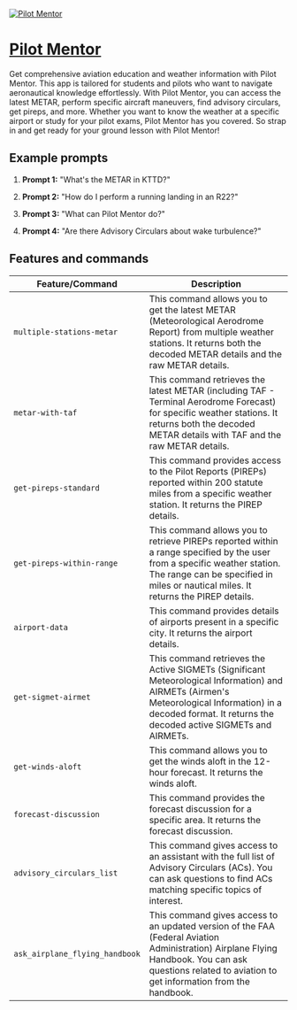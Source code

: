 [![Pilot Mentor](https://files.oaiusercontent.com/file-08Dg9RGgv8d2cO89LVLKjM9R?se=2123-10-13T23%3A33%3A20Z&sp=r&sv=2021-08-06&sr=b&rscc=max-age%3D31536000%2C%20immutable&rscd=attachment%3B%20filename%3Dca84a7d9-f3e6-472c-b388-a1e5dcf36527.png&sig=%2BCQduV6Xyh9N4XmF4xgukHDeSs9ga9cG%2BSHuW1iop3U%3D)](https://chat.openai.com/g/g-TrU25ecw9-pilot-mentor)

# [Pilot Mentor](https://chat.openai.com/g/g-TrU25ecw9-pilot-mentor)

Get comprehensive aviation education and weather information with Pilot Mentor. This app is tailored for students and pilots who want to navigate aeronautical knowledge effortlessly. With Pilot Mentor, you can access the latest METAR, perform specific aircraft maneuvers, find advisory circulars, get pireps, and more. Whether you want to know the weather at a specific airport or study for your pilot exams, Pilot Mentor has you covered. So strap in and get ready for your ground lesson with Pilot Mentor!

## Example prompts

1. **Prompt 1:** "What's the METAR in KTTD?"

2. **Prompt 2:** "How do I perform a running landing in an R22?"

3. **Prompt 3:** "What can Pilot Mentor do?"

4. **Prompt 4:** "Are there Advisory Circulars about wake turbulence?"

## Features and commands

| Feature/Command | Description |
| --- | --- |
| `multiple-stations-metar` | This command allows you to get the latest METAR (Meteorological Aerodrome Report) from multiple weather stations. It returns both the decoded METAR details and the raw METAR details. |
| `metar-with-taf` | This command retrieves the latest METAR (including TAF - Terminal Aerodrome Forecast) for specific weather stations. It returns both the decoded METAR details with TAF and the raw METAR details. |
| `get-pireps-standard` | This command provides access to the Pilot Reports (PIREPs) reported within 200 statute miles from a specific weather station. It returns the PIREP details. |
| `get-pireps-within-range` | This command allows you to retrieve PIREPs reported within a range specified by the user from a specific weather station. The range can be specified in miles or nautical miles. It returns the PIREP details. |
| `airport-data` | This command provides details of airports present in a specific city. It returns the airport details. |
| `get-sigmet-airmet` | This command retrieves the Active SIGMETs (Significant Meteorological Information) and AIRMETs (Airmen's Meteorological Information) in a decoded format. It returns the decoded active SIGMETs and AIRMETs. |
| `get-winds-aloft` | This command allows you to get the winds aloft in the 12-hour forecast. It returns the winds aloft. |
| `forecast-discussion` | This command provides the forecast discussion for a specific area. It returns the forecast discussion. |
| `advisory_circulars_list` | This command gives access to an assistant with the full list of Advisory Circulars (ACs). You can ask questions to find ACs matching specific topics of interest. |
| `ask_airplane_flying_handbook` | This command gives access to an updated version of the FAA (Federal Aviation Administration) Airplane Flying Handbook. You can ask questions related to aviation to get information from the handbook.